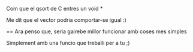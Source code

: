 Com que el qsort de C entres un void *

Me dit que el vector podria comportar-se igual :)

==
Ara penso que, seria gairebe millor funcionar amb coses mes simples

Simplement amb una funcio que treballi per a tu ;)
